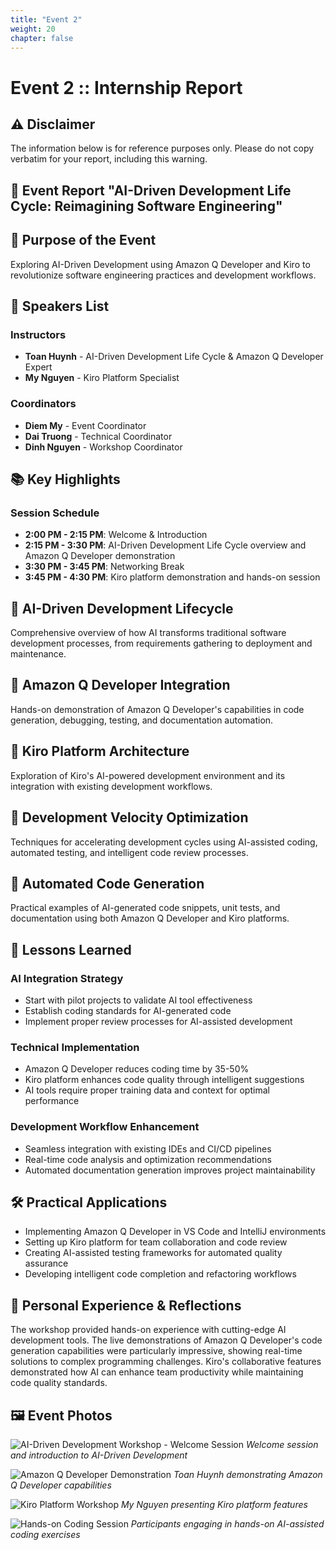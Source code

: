 ```yaml
---
title: "Event 2"
weight: 20
chapter: false
---
```


# Event 2 :: Internship Report

## ⚠️ Disclaimer
The information below is for reference purposes only. Please do not copy verbatim for your report, including this warning.

## 📝 Event Report "AI-Driven Development Life Cycle: Reimagining Software Engineering"

## 🎯 Purpose of the Event
Exploring AI-Driven Development using Amazon Q Developer and Kiro to revolutionize software engineering practices and development workflows.

## 🎤 Speakers List
### Instructors
- **Toan Huynh** - AI-Driven Development Life Cycle & Amazon Q Developer Expert
- **My Nguyen** - Kiro Platform Specialist

### Coordinators
- **Diem My** - Event Coordinator
- **Dai Truong** - Technical Coordinator
- **Dinh Nguyen** - Workshop Coordinator

## 📚 Key Highlights
### Session Schedule
- **2:00 PM - 2:15 PM**: Welcome & Introduction
- **2:15 PM - 3:30 PM**: AI-Driven Development Life Cycle overview and Amazon Q Developer demonstration
- **3:30 PM - 3:45 PM**: Networking Break
- **3:45 PM - 4:30 PM**: Kiro platform demonstration and hands-on session

## 🧱 AI-Driven Development Lifecycle
Comprehensive overview of how AI transforms traditional software development processes, from requirements gathering to deployment and maintenance.

## 🧠 Amazon Q Developer Integration
Hands-on demonstration of Amazon Q Developer's capabilities in code generation, debugging, testing, and documentation automation.

## 🔄 Kiro Platform Architecture
Exploration of Kiro's AI-powered development environment and its integration with existing development workflows.

## 🧮 Development Velocity Optimization
Techniques for accelerating development cycles using AI-assisted coding, automated testing, and intelligent code review processes.

## 🤖 Automated Code Generation
Practical examples of AI-generated code snippets, unit tests, and documentation using both Amazon Q Developer and Kiro platforms.

## 🧠 Lessons Learned
### AI Integration Strategy
- Start with pilot projects to validate AI tool effectiveness
- Establish coding standards for AI-generated code
- Implement proper review processes for AI-assisted development

### Technical Implementation
- Amazon Q Developer reduces coding time by 35-50%
- Kiro platform enhances code quality through intelligent suggestions
- AI tools require proper training data and context for optimal performance

### Development Workflow Enhancement
- Seamless integration with existing IDEs and CI/CD pipelines
- Real-time code analysis and optimization recommendations
- Automated documentation generation improves project maintainability

## 🛠️ Practical Applications
- Implementing Amazon Q Developer in VS Code and IntelliJ environments
- Setting up Kiro platform for team collaboration and code review
- Creating AI-assisted testing frameworks for automated quality assurance
- Developing intelligent code completion and refactoring workflows

## 🌟 Personal Experience & Reflections
The workshop provided hands-on experience with cutting-edge AI development tools. The live demonstrations of Amazon Q Developer's code generation capabilities were particularly impressive, showing real-time solutions to complex programming challenges. Kiro's collaborative features demonstrated how AI can enhance team productivity while maintaining code quality standards.

## 🖼️ Event Photos
![AI-Driven Development Workshop - Welcome Session](/images/event2/1.jpg)
*Welcome session and introduction to AI-Driven Development*

![Amazon Q Developer Demonstration](/images/event2/2.jpg)
*Toan Huynh demonstrating Amazon Q Developer capabilities*

![Kiro Platform Workshop](/images/event2/3.jpg)
*My Nguyen presenting Kiro platform features*

![Hands-on Coding Session](/images/event2/4.jpg)
*Participants engaging in hands-on AI-assisted coding exercises*